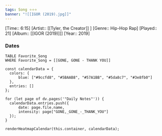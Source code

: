 ```yaml
---
tags: Song ⭐⭐⭐ 
banner: "![[IGOR (2019).jpg]]"
---
```

[Time:: 6:15]
[Artist:: [[Tyler, the Creator]] ]
[Genre:: Hip-Hop Rap]
[Played:: 21]
[Album:: [[IGOR (2019)]]]
[Year:: 2019]
### Dates
````dataview
TABLE Favorite_Song
WHERE Favorite_Song = [[GONE, GONE - THANK YOU]]
````

  ```dataviewjs
const calendarData = { 
	colors: { 
		blue: ["#9ccfd8", "#5BAAB8", "#57A1BB", "#5da8c7", "#3e8fb0"] 
	}, 
	entries: [] 
}; 

for (let page of dv.pages('"Daily Notes"')) { 
	calendarData.entries.push({ 
		date: page.file.name, 
		intensity: page["GONE,_GONE_-_THANK_YOU"]
	}); 
} 

renderHeatmapCalendar(this.container, calendarData);
```
